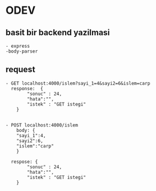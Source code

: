 # ODEV

## basit bir backend yazilmasi

    - express
    -body-parser

## request

    - GET localhost:4000/islem?sayi_1=4&sayi2=6&islem=carp
      response:  {
            "sonuc" : 24,
            "hata":"",
            "istek" : "GET istegi"
        }


    - POST localhost:4000/islem
        body: {
        "sayi_1":4,
        "sayi2":6,
        "islem":"carp"
        }

      respose: {
            "sonuc" : 24,
            "hata":"",
            "istek" : "GET istegi"
        }
